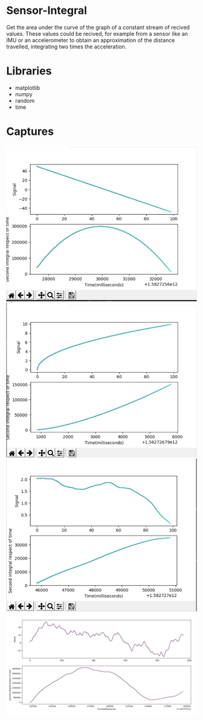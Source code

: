 # Sensor-Integral
Get the area under the curve of the graph of a constant stream of recived values. These values could be recived, for example from a sensor like an IMU or an accelerometer to obtain an approximation of the distance travelled, integrating two times the acceleration.

# Libraries
- matplotlib
- numpy
- random
- time

# Captures
![1](https://raw.githubusercontent.com/MartinCastillo/Sensor-Integral/master/Captures/Captura1.PNG)
![2](https://raw.githubusercontent.com/MartinCastillo/Sensor-Integral/master/Captures/Captura2.PNG)
![3](https://raw.githubusercontent.com/MartinCastillo/Sensor-Integral/master/Captures/Captura3.PNG)
![4](https://raw.githubusercontent.com/MartinCastillo/Sensor-Integral/master/Captures/Captura4.PNG)
